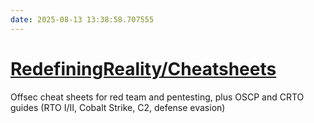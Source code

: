 ```yaml
---
date: 2025-08-13 13:38:58.707555
---
```


# [RedefiningReality/Cheatsheets](https://github.com/RedefiningReality/Cheatsheets)

Offsec cheat sheets for red team and pentesting, plus OSCP and CRTO guides (RTO I/II, Cobalt Strike, C2, defense evasion)